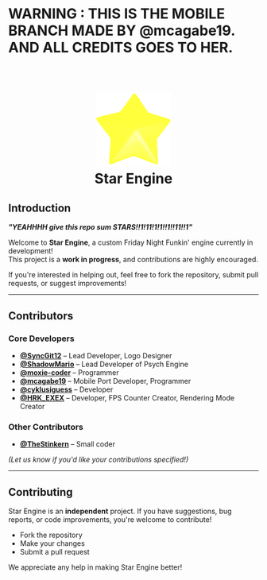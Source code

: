 # WARNING : THIS IS THE MOBILE BRANCH MADE BY @mcagabe19. AND ALL CREDITS GOES TO HER.

<h1 align="center">
  <br>
  <a href="https://github.com/SyncGit12/Star-Engine">
    <img src="/art/iconOG.png" alt="Star Engine" width="150">
  </a>
  <br>
  <b>Star Engine</b>
  <br>
</h1>

## Introduction

**_"YEAHHHH give this repo sum STARS!!1!11!1!1!!1!!11!!1"_**

Welcome to **Star Engine**, a custom Friday Night Funkin' engine currently in development!  
This project is a **work in progress**, and contributions are highly encouraged.  

If you're interested in helping out, feel free to fork the repository, submit pull requests, or suggest improvements!  

---

## Contributors

### Core Developers
- **[@SyncGit12](https://github.com/SyncGit12)** – Lead Developer, Logo Designer  
- **[@ShadowMario](https://github.com/ShadowMario)** – Lead Developer of Psych Engine  
- **[@moxie-coder](https://github.com/moxie-coder)** – Programmer  
- **[@mcagabe19](https://github.com/mcagabe19)** – Mobile Port Developer, Programmer  
- **[@cyklusiguess](https://github.com/cyklusiguess)** – Developer  
- **[@HRK_EXEX](https://www.youtube.com/@hk.3x3x2nd3)** – Developer, FPS Counter Creator, Rendering Mode Creator

### Other Contributors
- **[@TheStinkern](https://stinkernn.carrd.co/)** – Small coder

_(Let us know if you'd like your contributions specified!)_  

---

## Contributing

Star Engine is an **independent** project. If you have suggestions, bug reports, or code improvements, you're welcome to contribute!  

- Fork the repository  
- Make your changes  
- Submit a pull request  

We appreciate any help in making Star Engine better!
